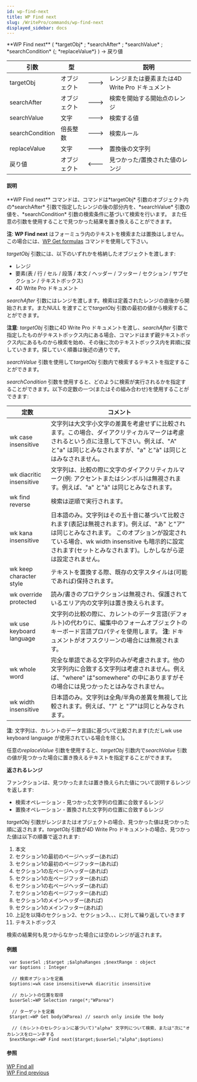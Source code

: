 ```yaml
---
id: wp-find-next
title: WP Find next
slug: /WritePro/commands/wp-find-next
displayed_sidebar: docs
---
```


<!--REF #_command_.WP Find next.Syntax-->**WP Find next** ( *targetObj* ; *searchAfter* ; *searchValue* ; *searchCondition* {; *replaceValue*} ) -> 戻り値<!-- END REF-->
<!--REF #_command_.WP Find next.Params-->
| 引数 | 型 |  | 説明 |
| --- | --- | --- | --- |
| targetObj | オブジェクト | &#x1F852; | レンジまたは要素または4D Write Pro ドキュメント |
| searchAfter | オブジェクト | &#x1F852; | 検索を開始する開始点のレンジ |
| searchValue | 文字 | &#x1F852; | 検索する値 |
| searchCondition | 倍長整数 | &#x1F852; | 検索ルール |
| replaceValue | 文字 | &#x1F852; | 置換後の文字列 |
| 戻り値 | オブジェクト | &#x1F850; | 見つかった/置換された値のレンジ |

<!-- END REF-->

#### 説明 

<!--REF #_command_.WP Find next.Summary-->**WP Find next** コマンドは、コマンドは*targetObj* 引数のオブジェクト内の*searchAfter* 引数で指定したレンジの後の部分内を、*searchValue* 引数の値を、*searchCondition* 引数の検索条件に基づいて検索を行います。<!-- END REF--> また任意の引数を使用することで見つかった結果を置き換えることができます。

**注**: **WP Find next** はフォーミュラ内のテキストを検索または置換はしません。この場合には、[WP Get formulas](wp-get-formulas.md) コマンドを使用して下さい。

*targetObj* 引数には、以下のいずれかを格納したオブジェクトを渡します:

* レンジ
* 要素(表 / 行 / セル / 段落 / 本文 / ヘッダー / フッター / セクション / サブセクション / テキストボックス)
* 4D Write Pro ドキュメント

*searchAfter* 引数にはレンジを渡します。検索は定義されたレンジの直後から開始されます。またNULL を渡すことで*targetObj* 引数の最初の値から検索することができます。

**注意**: *targetObj* 引数に4D Write Pro ドキュメントを渡し、*searchAfter* 引数で指定したものがテキストボックス内にある場合、コマンドはまず親テキストボックス内にあるものから検索を始め、その後に次のテキストボックス内を昇順に探していきます。探していく順番は後述の通りです。

*searchValue* 引数を使用して*targetObj* 引数内で検索するテキストを指定することができます。

*searchCondition* 引数を使用すると、どのように検索が実行されるかを指定することができます。以下の定数の一つ(またはその組み合わせ)を使用することができます: 

| 定数                       | コメント                                                                                                                                            |
| ------------------------ | ----------------------------------------------------------------------------------------------------------------------------------------------- |
| wk case insensitive      | 文字列は大文字小文字の差異を考慮せずに比較されます。この場合、ダイアクリティカルマークは考慮されるという点に注意して下さい。例えば、"A" と"a" は同じとみなされますが、"a" と"à" は同じとはみなされません。                                   |
| wk diacritic insensitive | 文字列は、比較の際に文字のダイアクリティカルマーク(例: アクセントまたはシンボル)は無視されます。例えば、"a" と"à" は同じとみなされます。                                                                      |
| wk find reverse          | 検索は逆順で実行されます。                                                                                                                                   |
| wk kana insensitive      | 日本語のみ。文字列はその五十音に基づいて比較されます(表記は無視されます)。例えば、"あ" と"ア" は同じとみなされます。 このオプションが設定されている場合、wk width insensitive  も暗示的に設定されます(セットとみなされます)。しかしながら逆は設定されません。 |
| wk keep character style  | テキストを置換する際、既存の文字スタイルは(可能であれば)保持されます。                                                                                                            |
| wk override protected    | 読み/書きのプロテクションは無視され、保護されているエリア内の文字列は置き換えられます。                                                                                                    |
| wk use keyboard language | 文字列の比較の際に、カレントのデータ言語(デフォルト)の代わりに、編集中のフォームオブジェクトのキーボード言語プロパティを使用します。 **注**: ドキュメントがオフスクリーンの場合には無視されます。                                           |
| wk whole word            | 完全な単語である文字列のみが考慮されます。他の文字列内に合致する文字列は考慮されません。例えば、"where" は"somewhere" の中にありますがその場合には見つかったとはみなされません。                                              |
| wk width insensitive     | 日本語のみ。文字列は全角/半角の差異を無視して比較されます。例えば、"ｱ" と "ア"は同じとみなされます。                                                                                          |

**注**: 文字列は、カレントのデータ言語に基づいて比較されます(ただしwk use keyboard language が使用されている場合を除く)。

任意の*replaceValue* 引数を使用すると、*targetObj* 引数内で*searchValue* 引数の値が見つかった場合に置き換えるテキストを指定することができます。

**返されるレンジ**

ファンクションは、見つかったまたは置き換えられた値について説明するレンジを返します:

* 検索オペレーション - 見つかった文字列の位置に合致するレンジ
* 置換オペレーション - 置換された文字列の位置に合致するレンジ

*targetObj* 引数がレンジまたはオブジェクトの場合、見つかった値は見つかった順に返されます。*targetObj* 引数が4D Write Pro ドキュメントの場合、見つかった値は以下の順番で返されます:

1. 本文
2. セクション1の最初のページヘッダー(あれば)
3. セクション1の最初のページフッター(あれば)
4. セクション1の左ページヘッダー(あれば)
5. セクション1の左ページフッター(あれば)
6. セクション1の右ページヘッダー(あれば)
7. セクション1の右ページフッター(あれば)
8. セクション1のメインヘッダー(あれば)
9. セクション1のメインフッター(あれば)
10. 上記を以降のセクション2、セクション3、、、に対して繰り返していきます
11. テキストボックス

検索の結果何も見つからなかった場合には空のレンジが返されます。

#### 例題 

```4d
 var $userSel ;$target ;$alphaRanges ;$nextRange : object
 var $options : Integer
 
  // 検索オプションを定義
 $options:=wk case insensitive+wk diacritic insensitive
 
  // カレントの位置を取得
 $userSel:=WP Selection range(*;"WParea")
 
  // ターゲットを定義
 $target:=WP Get body(WParea) // search only inside the body
 
  // (カレントのセレクションに基づいて)"alpha" 文字列について検索、または"次に"オカレンスをローンチする
 $nextRange:=WP Find next($target;$userSel;"alpha";$options)
```

#### 参照 

[WP Find all](wp-find-all.md)  
[WP Find previous](wp-find-previous.md)  